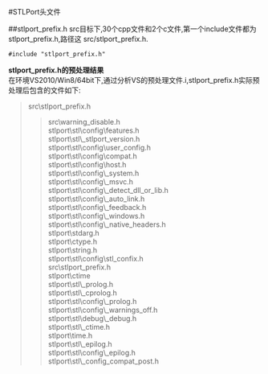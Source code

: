 #STLPort头文件

##stlport_prefix.h
src目标下,30个cpp文件和2个c文件,第一个include文件都为stlport_prefix.h,路径这 src/stlport_prefix.h.  
    
    #include "stlport_prefix.h"

**stlport_prefix.h的预处理结果**  
在环境VS2010/Win8/64bit下,通过分析VS的预处理文件.i,stlport_prefix.h实际预处理后包含的文件如下:  
>   src\\stlport_prefix.h  
>   >   src\\warning_disable.h  
>   >   stlport\\stl\\config\\features.h  
>   >   stlport\\stl\\_stlport_version.h  
>   >   stlport\\stl\\config\\user_config.h  
>   >   stlport\\stl\\config\\compat.h  
>   >   stlport\\stl\\config\\host.h  
>   >   stlport\\stl\\config\\_system.h  
>   >   stlport\\stl\\config\\_msvc.h  
>   >   stlport\\stl\\config\\_detect_dll_or_lib.h  
>   >   stlport\\stl\\config\\_auto_link.h  
>   >   stlport\\stl\\config\\_feedback.h  
>   >   stlport\\stl\\config\\_windows.h  
>   >   stlport\\stl\\config\\_native_headers.h  
>   >   stlport\\stdarg.h  
>   >   stlport\\ctype.h  
>   >   stlport\\string.h  
>   >   stlport\\stl\\config\\stl_confix.h  
>   >   src\\stlport_prefix.h  
>   >   stlport\\ctime  
>   >   stlport\\stl\\_prolog.h  
>   >   stlport\\stl\\_cprolog.h  
>   >   stlport\\stl\\config\\_prolog.h  
>   >   stlport\\stl\\config\\_warnings_off.h  
>   >   stlport\\stl\\debug\\_debug.h  
>   >   stlport\\stl\\_ctime.h  
>   >   stlport\\time.h  
>   >   stlport\\stl\\_epilog.h  
>   >   stlport\\stl\\config\\_epilog.h  
>   >   stlport\\stl\\_config_compat_post.h  